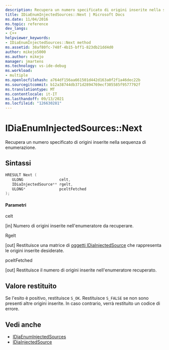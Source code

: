 ```yaml
---
description: Recupera un numero specificato di origini inserite nella sequenza di enumerazione.
title: IDiaEnumInjectedSources::Next | Microsoft Docs
ms.date: 11/04/2016
ms.topic: reference
dev_langs:
- C++
helpviewer_keywords:
- IDiaEnumInjectedSources::Next method
ms.assetid: 38af80fc-748f-4b15-bff1-823db21dd4d0
author: mikejo5000
ms.author: mikejo
manager: jmartens
ms.technology: vs-ide-debug
ms.workload:
- multiple
ms.openlocfilehash: a764df156aa661501d442d163a0f2f1a46dec22b
ms.sourcegitcommit: b12a38744db371d2894769ecf305585f9577792f
ms.translationtype: MT
ms.contentlocale: it-IT
ms.lasthandoff: 09/13/2021
ms.locfileid: "126630281"
---
```

# <a name="idiaenuminjectedsourcesnext"></a>IDiaEnumInjectedSources::Next
Recupera un numero specificato di origini inserite nella sequenza di enumerazione.

## <a name="syntax"></a>Sintassi

```C++
HRESULT Next ( 
   ULONG                celt,
   IDiaInjectedSource** rgelt,
   ULONG*               pceltFetched
);
```

#### <a name="parameters"></a>Parametri
 celt

[in] Numero di origini inserite nell'enumeratore da recuperare.

 Rgelt

[out] Restituisce una matrice di [oggetti IDiaInjectedSource](../../debugger/debug-interface-access/idiainjectedsource.md) che rappresenta le origini inserite desiderate.

 pceltFetched

[out] Restituisce il numero di origini inserite nell'enumeratore recuperato.

## <a name="return-value"></a>Valore restituito
 Se l'esito è positivo, restituisce `S_OK`. Restituisce `S_FALSE` se non sono presenti altre origini inserite. In caso contrario, verrà restituito un codice di errore.

## <a name="see-also"></a>Vedi anche
- [IDiaEnumInjectedSources](../../debugger/debug-interface-access/idiaenuminjectedsources.md)
- [IDiaInjectedSource](../../debugger/debug-interface-access/idiainjectedsource.md)
